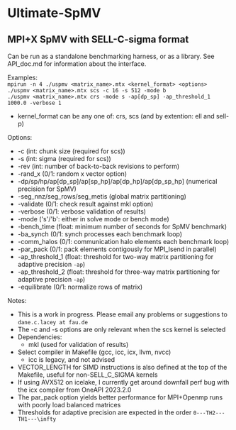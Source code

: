 # Ultimate-SpMV
## MPI+X SpMV with SELL-C-sigma format

Can be run as a standalone benchmarking harness, or as a library. See API_doc.md for information about the interface.

Examples:\
	```mpirun -n 4 ./uspmv <matrix_name>.mtx <kernel_format> <options>```\
	```./uspmv <matrix_name>.mtx scs -c 16 -s 512 -mode b```\
	```./uspmv <matrix_name>.mtx crs -mode s -ap[dp_sp] -ap_threshold_1 1000.0 -verbose 1```

- kernel_format can be any one of: crs, scs (and by extention: ell and sell-p)

Options:
- -c (int: chunk size (required for scs))
- -s (int: sigma (required for scs))
- -rev (int: number of back-to-back revisions to perform)
- -rand_x (0/1: random x vector option)
- -dp/sp/hp/ap[dp_sp]/ap[sp_hp]/ap[dp_hp]/ap[dp_sp_hp] (numerical precision for SpMV)
- -seg_nnz/seg_rows/seg_metis (global matrix partitioning)
- -validate (0/1: check result against mkl option)
- -verbose (0/1: verbose validation of results)
- -mode ('s'/'b': either in solve mode or bench mode)
- -bench_time (float: minimum number of seconds for SpMV benchmark)
- -ba_synch (0/1: synch processes each benchmark loop)
- -comm_halos (0/1: communication halo elements each benchmark loop)
- -par_pack (0/1: pack elements contigously for MPI_Isend in parallel)
- -ap_threshold_1 (float: threshold for two-way matrix partitioning for adaptive precision `-ap`)
- -ap_threshold_2 (float: threshold for three-way matrix partitioning for adaptive precision `-ap`)
- -equilibrate (0/1: normalize rows of matrix)
 
 
Notes:
- This is a work in progress. Please email any problems or suggestions to `dane.c.lacey at fau.de`
- The -c and -s options are only relevant when the scs kernel is selected
- Dependencies:
	- mkl (used for validation of results)
- Select compiler in Makefile (gcc, icc, icx, llvm, nvcc)
	- icc is legacy, and not advised
- VECTOR_LENGTH for SIMD instructions is also defined at the top of the Makefile, useful for non-SELL_C_SIGMA kernels
- If using AVX512 on icelake, I currently get around downfall perf bug with the icx compiler from OneAPI 2023.2.0
- The par_pack option yields better performance for MPI+Openmp runs with poorly load balanced matrices
- Thresholds for adaptive precision are expected in the order `0---TH2---TH1---\infty`